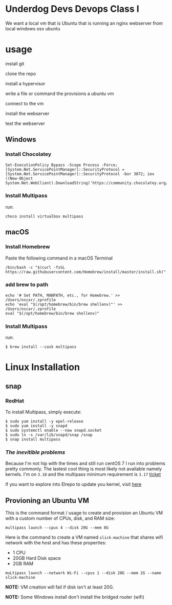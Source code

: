 # Underdog Devs Devops Class I

We want a local vm that is Ubuntu that is running an nginx webserver
from
local
windows
osx
ubuntu

# usage

install git

clone the repo

install a hypervisor

write a file or command the provisions a ubuntu vm

connect to the vm

install the webserver

test the webserver

## **Windows**

### Install Chocolatey

```
Set-ExecutionPolicy Bypass -Scope Process -Force; [System.Net.ServicePointManager]::SecurityProtocol = [System.Net.ServicePointManager]::SecurityProtocol -bor 3072; iex ((New-Object System.Net.WebClient).DownloadString('https://community.chocolatey.org/install.ps1'))

```

### Install Multipass

run:

```
choco install virtualbox multipass
```

## **macOS**

### Install Homebrew

Paste the following command in a macOS Terminal

```
/bin/bash -c "$(curl -fsSL https://raw.githubusercontent.com/Homebrew/install/master/install.sh)"
```

### add brew to path

```
echo '# Set PATH, MANPATH, etc., for Homebrew.' >> /Users/oscar/.zprofile
echo 'eval "$(/opt/homebrew/bin/brew shellenv)"' >> /Users/oscar/.zprofile
eval "$(/opt/homebrew/bin/brew shellenv)"
```

### **Install Multipass**

run:

```
$ brew install --cask multipass
```

# Linux Installation
## snap


### RedHat


To install Multipass, simply execute:

	$ sudo yum install -y epel-release
	$ sudo yum install -y snapd
	$ sudo systemctl enable --now snapd.socket
	$ sudo ln -s /var/lib/snapd/snap /snap
	$ snap install multipass

### ***The inevitible problems***

Because I'm not hip with the times and still run centOS 7 I run into problems pretty commonly.
The lastest cool thing is most likely not available namely kernels.
I'm on `3.10` and the multipass minimum requirement is `3.17` [ticket](https://github.com/canonical/multipass/issues/2178)

If you want to explore into Elrepo to update you kernel, visit [here](http://elrepo.org/tiki/HomePage)


## Provioning an Ubuntu VM

This is the command format / usage to create and provision an Ubuntu VM with a custom number of CPUs, disk, and RAM size:

~~~
multipass launch --cpus 4 --disk 20G --mem 8G
~~~

Here is the command to create a VM named `slick-machine` that shares wifi network with the host and has these properties:

- 1 CPU
- 20GB Hard Disk space
- 2GB RAM

~~~
muLtipass launch --network Wi-Fi --cpus 1 --disk 20G --mem 2G --name slick-machine
~~~

**NOTE:** VM creation will fail if disk isn't at least 20G.

**NOTE:** Some Windows install don't install the bridged router (wifi)

